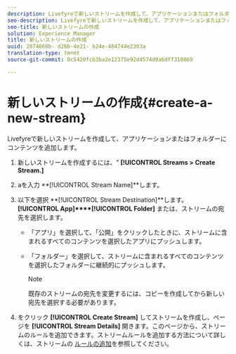 ```yaml
---
description: Livefyreで新しいストリームを作成して、アプリケーションまたはフォルダーにコンテンツを追加します。
seo-description: Livefyreで新しいストリームを作成して、アプリケーションまたはフォルダーにコンテンツを追加します。
seo-title: 新しいストリームの作成
solution: Experience Manager
title: 新しいストリームの作成
uuid: 2874660b- d26b-4e21- b24e-484744e2303a
translation-type: tm+mt
source-git-commit: 0c5420fcb3ba2e12375e92d4574d0a6dff310869

---
```



# 新しいストリームの作成{#create-a-new-stream}

Livefyreで新しいストリームを作成して、アプリケーションまたはフォルダーにコンテンツを追加します。

1. 新しいストリームを作成するには、" **[!UICONTROL Streams > Create Stream.]**
1. aを入力 **[!UICONTROL Stream Name]**します。
1. 以下を選択 **[!UICONTROL Stream Destination]**します。 **[!UICONTROL App]****[!UICONTROL Folder]** または、ストリームの宛先を選択します。

   * 「アプリ」を選択して、「公開」をクリックしたときに、ストリームに含まれるすべてのコンテンツを選択したアプリにプッシュします。
   * 「フォルダー」を選択して、ストリームに含まれるすべてのコンテンツを選択したフォルダーに継続的にプッシュします。

      >[!NOTE]
      >
      >既存のストリームの宛先を変更するには、コピーを作成してから新しい宛先を選択する必要があります。

1. をクリック **[!UICONTROL Create Stream]** してストリームを作成し、ページを **[!UICONTROL Stream Details]** 開きます。このページから、ストリームのルールを追加できます。ストリームルールを追加する方法について詳しくは、ストリームの [ルールの追加](../c-streams/t-add-rules-for-your-stream.md#t_add_rules_for_your_stream)を参照してください。
